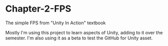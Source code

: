 # Chapter-2-FPS
The simple FPS from "Unity In Action" textbook

Mostly I'm using this project to learn aspects of Unity, adding to it over the semester.
I'm also using it as a beta to test the GitHub for Unity asset.
